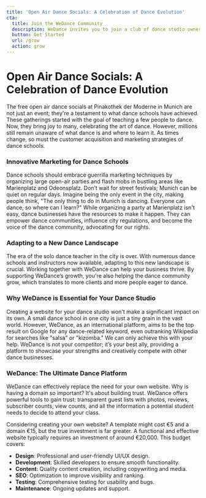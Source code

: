 ```yaml
---
title: 'Open Air Dance Socials: A Celebration of Dance Evolution'
cta:
  title: Join the WeDance Community
  description: WeDance invites you to join a club of dance studio owners, sharing costs and resources to make your business successful. Our goal is to continuously improve user experience and marketing for dance, working with experts to ensure your business stands out.
  button: Get Started
  url: /grow
  action: grow
---
```


# Open Air Dance Socials: A Celebration of Dance Evolution

The free open air dance socials at Pinakothek der Moderne in Munich are not just an event; they're a testament to what dance schools have achieved. These gatherings started with the goal of teaching a few people to dance. Now, they bring joy to many, celebrating the art of dance. However, millions still remain unaware of what dance is and where to learn it. As times change, so must the customer acquisition and marketing strategies of dance schools.

### Innovative Marketing for Dance Schools

Dance schools should embrace guerrilla marketing techniques by organizing large open-air parties and flash mobs in bustling areas like Marienplatz and Odeonsplatz. Don’t wait for street festivals; Munich can be quiet on regular days. Imagine being the only event in the city, making people think, "The only thing to do in Munich is dancing. Everyone can dance, so where can I learn?" While organizing a party at Marienplatz isn't easy, dance businesses have the resources to make it happen. They can empower dance communities, influence city regulations, and become the voice of the dance community, advocating for our rights.

### Adapting to a New Dance Landscape

The era of the solo dance teacher in the city is over. With numerous dance schools and instructors now available, adapting to this new landscape is crucial. Working together with WeDance can help your business thrive. By supporting WeDance’s growth, you're also helping the dance community grow, which translates to more clients and more people eager to dance.

### Why WeDance is Essential for Your Dance Studio

Creating a website for your dance studio won't make a significant impact on its own. A small dance school in one city is just a tiny grain in the vast world. However, WeDance, as an international platform, aims to be the top result on Google for any dance-related keyword, even outranking Wikipedia for searches like "salsa" or "kizomba." We can only achieve this with your help. WeDance is not your competitor; it’s your best ally, providing a platform to showcase your strengths and creatively compete with other dance businesses.

### WeDance: The Ultimate Dance Platform

WeDance can effectively replace the need for your own website. Why is having a domain so important? It's about building trust. WeDance offers powerful tools to gain trust: transparent guest lists with photos, reviews, subscriber counts, view counts, and all the information a potential student needs to decide to attend your class.

Considering creating your own website? A template might cost €5 and a domain €15, but the true investment is far greater. A functional and effective website typically requires an investment of around €20,000. This budget covers:

- **Design**: Professional and user-friendly UI/UX design.
- **Development**: Skilled developers to ensure smooth functionality.
- **Content**: Quality content creation, including copywriting and media.
- **SEO**: Optimization to improve visibility and ranking.
- **Testing**: Comprehensive testing for usability and bugs.
- **Maintenance**: Ongoing updates and support.
